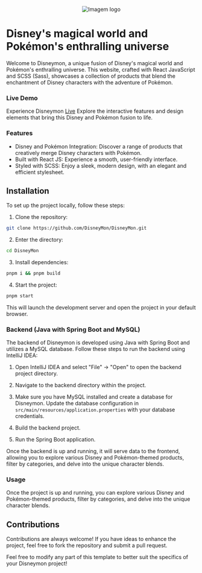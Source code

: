 

<p align="center">
  <img src="https://i.imgur.com/ojneFe5.png" alt="Imagem logo" />
</p>


# Disney's magical world and Pokémon's enthralling universe

Welcome to Disneymon, a unique fusion of Disney's magical world and Pokémon's enthralling universe. This website, crafted with React JavaScript and SCSS (Sass), showcases a collection of products that blend the enchantment of Disney characters with the adventure of Pokémon.

### Live Demo
Experience Disneymon [Live] Explore the interactive features and design elements that bring this Disney and Pokémon fusion to life.


### Features

* Disney and Pokémon Integration: Discover a range of products that creatively merge Disney characters with Pokémon.
* Built with React JS: Experience a smooth, user-friendly interface.
* Styled with SCSS: Enjoy a sleek, modern design, with an elegant and efficient stylesheet.

## Installation

To set up the project locally, follow these steps:

1. Clone the repository:
```bash
git clone https://github.com/DisneyMon/DisneyMon.git
```
2. Enter the directory: 
```bash
cd DisneyMon
```
3. Install dependencies:
```bash
pnpm i && pnpm build
```
4. Start the project:
```bash
pnpm start
``` 
This will launch the development server and open the project in your default browser.

### Backend (Java with Spring Boot and MySQL)

The backend of Disneymon is developed using Java with Spring Boot and utilizes a MySQL database. Follow these steps to run the backend using IntelliJ IDEA:

1. Open IntelliJ IDEA and select "File" -> "Open" to open the backend project directory.

2. Navigate to the backend directory within the project.

3. Make sure you have MySQL installed and create a database for Disneymon. Update the database configuration in `src/main/resources/application.properties` with your database credentials.

4. Build the backend project.

5. Run the Spring Boot application.

Once the backend is up and running, it will serve data to the frontend, allowing you to explore various Disney and Pokémon-themed products, filter by categories, and delve into the unique character blends.


### Usage
Once the project is up and running, you can explore various Disney and Pokémon-themed products, filter by categories, and delve into the unique character blends.

## Contributions
Contributions are always welcome! If you have ideas to enhance the project, feel free to fork the repository and submit a pull request.

Feel free to modify any part of this template to better suit the specifics of your Disneymon project!

[Live]:https://disneymon.vercel.app/





